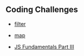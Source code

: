 ## Coding Challenges

* [filter](./coding_challenges/filter.js)
* [map](./coding_challenges/filter.js)

* [JS Fundamentals Part III](./js_fund_III/)
